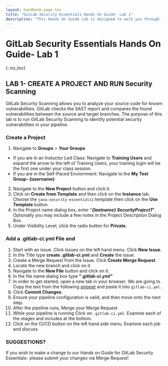 ```yaml
---
layout: handbook-page-toc
title: "GitLab Security Essentials Hands On Guide- Lab 1"
description: "This Hands On Guide Lab is designed to walk you through the lab exercises used in the GitLab Security Essentials course."
---
```

# GitLab Security Essentials Hands On Guide- Lab 1
{:.no_toc}

## LAB 1- CREATE A PROJECT AND RUN Security Scanning

GitLab Security Scanning allows you to analyze your source code for known vulnerabilities. GitLab checks the SAST report and compares the found vulnerabilities between the source and target branches. The purpose of this lab is to run GitLab Security Scanning to identify potential security vulnerabilities in your pipeline.

### Create a Project
1. Navigate to **Groups** > **Your Groups**
-   If you are in an Instuctor Led Class: Navigate to **Training Users** and expand the arrow to the left of Training Users, your training login will be the first one under your class session.
-   If you are in the Self-Paced Enviornment: Navigate to the **My Test Group- {username}**
2. Navigate to the **New Project** button and click it.
3. Click on **Create from Template** and then click on the **Instance** tab. Choose the `java-security-essentials1` template then click on the **Use Template** button.
4. In the Project name dialog box, enter “***{lastname} SecurityProject1*”**. Optionally you may include a few notes in the Project Description Dialog Box.
5. Under Visibility Level, click the radio button for **Private**.

### Add a .gitlab-ci.yml File and 
1. Start with an issue.  Click Issues on the left hand menu.  Click **New Issue**. 
2. In the Title type **create .gitlab-ci.yml** and **Create** the issue.  
3. Create a Merge Request from the Issue.  Click **Create Merge Request**.  
4. Locate the new branch and click on it 
5. Navigate to the **New File** button and click on it.
6. In the file name dialog box type **“*.gitlab-ci.yml”***
7. In order to get started, open a new tab in your browser. We are going to Copy the text from the following [snippet](https://ilt.gitlabtraining.cloud/professional-services-classes/gitlab-security-essentials/sast-demo-project/-/snippets/73) and paste it into `gitlab-ci.yml`.
8. Click **Commit Changes**.
9. Ensure your pipeline configuration is valid, and then move onto the next step.
10. After the pipeline runs, Merge your Merge Request 
10. While your pipeline is running Click on `.gitlab-ci.yml`.  Examine each of the stages and includes at the bottom.
11. Click on the CI/CD button on the left hand side menu.  Examine each job and discuss 

### SUGGESTIONS?

If you wish to make a change to our Hands on Guide for GitLab Security Essentials- please submit your changes via Merge Request!

